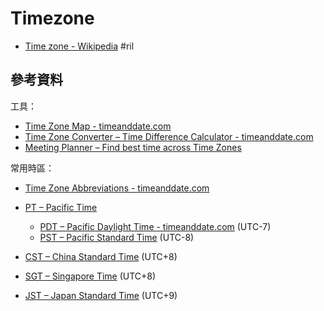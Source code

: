 # Timezone

  - [Time zone \- Wikipedia](https://en.wikipedia.org/wiki/Time_zone) #ril

## 參考資料

工具：

  - [Time Zone Map - timeanddate.com](https://www.timeanddate.com/time/map/)
  - [Time Zone Converter – Time Difference Calculator - timeanddate.com](https://www.timeanddate.com/worldclock/converter.html)
  - [Meeting Planner – Find best time across Time Zones](https://www.timeanddate.com/worldclock/meeting.html)

常用時區：

  - [Time Zone Abbreviations - timeanddate.com](https://www.timeanddate.com/time/zones/)

  - [PT – Pacific Time](https://www.timeanddate.com/time/zones/pt)

      - [PDT – Pacific Daylight Time - timeanddate.com](https://www.timeanddate.com/time/zones/pdt) (UTC-7)
      - [PST – Pacific Standard Time](https://www.timeanddate.com/time/zones/pst) (UTC-8)

  - [CST – China Standard Time](https://www.timeanddate.com/time/zones/cst-china) (UTC+8)

  - [SGT – Singapore Time](https://www.timeanddate.com/time/zones/sgt) (UTC+8)
  - [JST – Japan Standard Time](https://www.timeanddate.com/time/zones/jst) (UTC+9)
